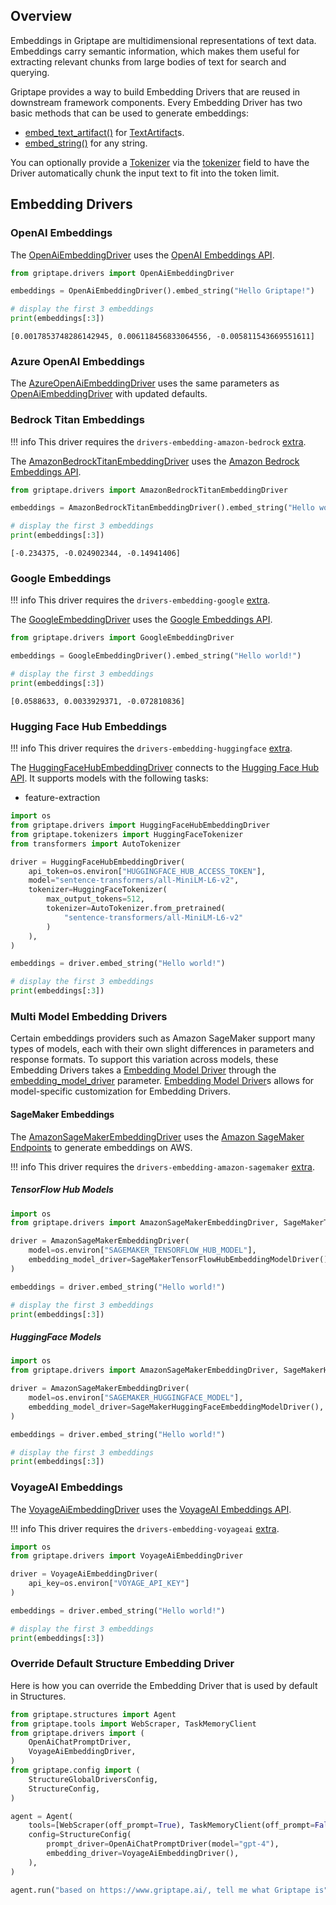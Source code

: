 ## Overview
Embeddings in Griptape are multidimensional representations of text data. Embeddings carry semantic information, which makes them useful for extracting relevant chunks from large bodies of text for search and querying.

Griptape provides a way to build Embedding Drivers that are reused in downstream framework components. Every Embedding Driver has two basic methods that can be used to generate embeddings:

* [embed_text_artifact()](../../reference/griptape/drivers/embedding/base_embedding_driver.md#griptape.drivers.embedding.base_embedding_driver.BaseEmbeddingDriver.embed_text_artifact) for [TextArtifact](../../reference/griptape/artifacts/text_artifact.md)s.
* [embed_string()](../../reference/griptape/drivers/embedding/base_embedding_driver.md#griptape.drivers.embedding.base_embedding_driver.BaseEmbeddingDriver.embed_string) for any string.

You can optionally provide a [Tokenizer](../misc/tokenizers.md) via the [tokenizer](../../reference/griptape/drivers/embedding/base_embedding_driver.md#griptape.drivers.embedding.base_embedding_driver.BaseEmbeddingDriver.tokenizer) field to have the Driver automatically chunk the input text to fit into the token limit.

## Embedding Drivers

### OpenAI Embeddings

The [OpenAiEmbeddingDriver](../../reference/griptape/drivers/embedding/openai_embedding_driver.md) uses the [OpenAI Embeddings API](https://platform.openai.com/docs/guides/embeddings).


```python
from griptape.drivers import OpenAiEmbeddingDriver

embeddings = OpenAiEmbeddingDriver().embed_string("Hello Griptape!")

# display the first 3 embeddings
print(embeddings[:3])
```
```
[0.0017853748286142945, 0.006118456833064556, -0.005811543669551611]
```

### Azure OpenAI Embeddings

The [AzureOpenAiEmbeddingDriver](../../reference/griptape/drivers/embedding/azure_openai_embedding_driver.md) uses the same parameters as [OpenAiEmbeddingDriver](../../reference/griptape/drivers/embedding/openai_embedding_driver.md)
with updated defaults.

### Bedrock Titan Embeddings

!!! info
    This driver requires the `drivers-embedding-amazon-bedrock` [extra](../index.md#extras).

The [AmazonBedrockTitanEmbeddingDriver](../../reference/griptape/drivers/embedding/amazon_bedrock_titan_embedding_driver.md) uses the [Amazon Bedrock Embeddings API](https://docs.aws.amazon.com/bedrock/latest/userguide/embeddings.html).

```python
from griptape.drivers import AmazonBedrockTitanEmbeddingDriver

embeddings = AmazonBedrockTitanEmbeddingDriver().embed_string("Hello world!")

# display the first 3 embeddings
print(embeddings[:3])
```
```
[-0.234375, -0.024902344, -0.14941406]
```

### Google Embeddings
!!! info
    This driver requires the `drivers-embedding-google` [extra](../index.md#extras).

The [GoogleEmbeddingDriver](../../reference/griptape/drivers/embedding/google_embedding_driver.md) uses the [Google Embeddings API](https://ai.google.dev/tutorials/python_quickstart#use_embeddings).

```python
from griptape.drivers import GoogleEmbeddingDriver

embeddings = GoogleEmbeddingDriver().embed_string("Hello world!")

# display the first 3 embeddings
print(embeddings[:3])
```
```
[0.0588633, 0.0033929371, -0.072810836]
```

### Hugging Face Hub Embeddings

!!! info
    This driver requires the `drivers-embedding-huggingface` [extra](../index.md#extras).

The [HuggingFaceHubEmbeddingDriver](../../reference/griptape/drivers/embedding/huggingface_hub_embedding_driver.md) connects to the [Hugging Face Hub API](https://huggingface.co/docs/hub/api). It supports models with the following tasks:

- feature-extraction

```python
import os
from griptape.drivers import HuggingFaceHubEmbeddingDriver
from griptape.tokenizers import HuggingFaceTokenizer
from transformers import AutoTokenizer

driver = HuggingFaceHubEmbeddingDriver(
    api_token=os.environ["HUGGINGFACE_HUB_ACCESS_TOKEN"],
    model="sentence-transformers/all-MiniLM-L6-v2",
    tokenizer=HuggingFaceTokenizer(
        max_output_tokens=512,
        tokenizer=AutoTokenizer.from_pretrained(
            "sentence-transformers/all-MiniLM-L6-v2"
        )
    ),
)

embeddings = driver.embed_string("Hello world!")

# display the first 3 embeddings
print(embeddings[:3])
```
### Multi Model Embedding Drivers
Certain embeddings providers such as Amazon SageMaker support many types of models, each with their own slight differences in parameters and response formats. To support this variation across models, these Embedding Drivers takes a [Embedding Model Driver](../../reference/griptape/drivers/embedding_model/base_embedding_model_driver.md)
through the [embedding_model_driver](../../reference/griptape/drivers/embedding/base_multi_model_embedding_driver.md#griptape.drivers.embedding.base_multi_model_embedding_driver.BaseMultiModelEmbeddingDriver.embedding_model_driver) parameter.
[Embedding Model Driver](../../reference/griptape/drivers/embedding_model/base_embedding_model_driver.md)s allows for model-specific customization for Embedding Drivers. 

#### SageMaker Embeddings

The [AmazonSageMakerEmbeddingDriver](../../reference/griptape/drivers/embedding/amazon_sagemaker_embedding_driver.md) uses the [Amazon SageMaker Endpoints](https://docs.aws.amazon.com/sagemaker/latest/dg/realtime-endpoints.html) to generate embeddings on AWS.

!!! info
    This driver requires the `drivers-embedding-amazon-sagemaker` [extra](../index.md#extras).

##### TensorFlow Hub Models
```python title="PYTEST_IGNORE"
import os
from griptape.drivers import AmazonSageMakerEmbeddingDriver, SageMakerTensorFlowHubEmbeddingModelDriver

driver = AmazonSageMakerEmbeddingDriver(
    model=os.environ["SAGEMAKER_TENSORFLOW_HUB_MODEL"],
    embedding_model_driver=SageMakerTensorFlowHubEmbeddingModelDriver(),
)

embeddings = driver.embed_string("Hello world!")

# display the first 3 embeddings
print(embeddings[:3])
```

##### HuggingFace Models
```python title="PYTEST_IGNORE"
import os
from griptape.drivers import AmazonSageMakerEmbeddingDriver, SageMakerHuggingFaceEmbeddingModelDriver

driver = AmazonSageMakerEmbeddingDriver(
    model=os.environ["SAGEMAKER_HUGGINGFACE_MODEL"],
    embedding_model_driver=SageMakerHuggingFaceEmbeddingModelDriver(),
)

embeddings = driver.embed_string("Hello world!")

# display the first 3 embeddings
print(embeddings[:3])
```

### VoyageAI Embeddings
The [VoyageAiEmbeddingDriver](../../reference/griptape/drivers/embedding/voyageai_embedding_driver.md) uses the [VoyageAI Embeddings API](https://www.voyageai.com/).

!!! info
    This driver requires the `drivers-embedding-voyageai` [extra](../index.md#extras).

```python
import os
from griptape.drivers import VoyageAiEmbeddingDriver

driver = VoyageAiEmbeddingDriver(
    api_key=os.environ["VOYAGE_API_KEY"]
)

embeddings = driver.embed_string("Hello world!")

# display the first 3 embeddings
print(embeddings[:3])
```

### Override Default Structure Embedding Driver
Here is how you can override the Embedding Driver that is used by default in Structures. 

```python
from griptape.structures import Agent
from griptape.tools import WebScraper, TaskMemoryClient
from griptape.drivers import (
    OpenAiChatPromptDriver,
    VoyageAiEmbeddingDriver,
)
from griptape.config import (
    StructureGlobalDriversConfig,
    StructureConfig,
)

agent = Agent(
    tools=[WebScraper(off_prompt=True), TaskMemoryClient(off_prompt=False)],
    config=StructureConfig(
        prompt_driver=OpenAiChatPromptDriver(model="gpt-4"),
        embedding_driver=VoyageAiEmbeddingDriver(),
    ),
)

agent.run("based on https://www.griptape.ai/, tell me what Griptape is")
```
